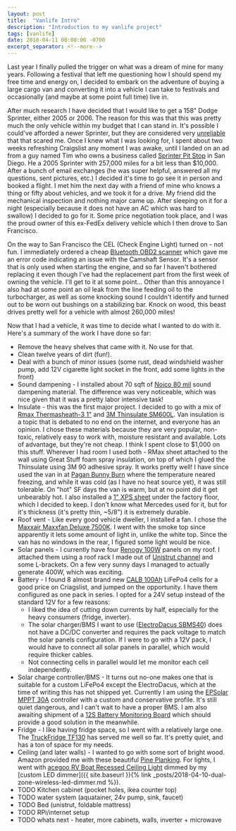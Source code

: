 ```yaml
---
layout: post
title:  "Vanlife Intro"
description: "Introduction to my vanlife project"
tags: [vanlife]
date: 2018-04-11 00:08:00 -0700
excerpt_separator: <!--more-->
---
```


Last year I finally pulled the trigger on what was a dream of mine for many years. Following a festival that left me questioning how I should spend my free time and energy on, I decided to embark on the adventure of buying a large cargo van and converting it into a vehicle I can take to festivals and occasionally (and maybe at some point full time) live in.

After much research I have decided that I would like to get a 158" Dodge Sprinter, either 2005 or 2006. The reason for this was that this was pretty much the only vehicle within my budget that I can stand in. It's possible I could've afforded a newer Sprinter, but they are considered very [unreliable](https://www.linkedin.com/pulse/fatal-flaw-mercedes-benz-sprinters-tom-robertson) that that scared me. Once I knew what I was looking for, I spent about two weeks refreshing Craigslist any moment I was awake, until I landed on an ad from a guy named Tim who owns a business called [Sprinter Pit Stop](https://www.yelp.com/biz/sprinter-pitstop-san-diego-2) in San Diego. He a 2005 Sprinter with 257,000 miles for a bit less than $10,000. After a bunch of email exchanges (he was super helpful, answered all my questions, sent pictures, etc.) I decided it's time to go see it in person and booked a flight. I met him the next day with a friend of mine who knows a thing or fifty about vehicles, and we took it for a drive. My friend did the mechanical inspection and nothing major came up. After sleeping on it for a night (especially because it does not have an AC which was hard to swallow) I decided to go for it. Some price negotiation took place, and I was the proud owner of this ex-FedEx delivery vehicle which I then drove to San Francisco.

On the way to San Francisco the CEL (Check Engine Light) turned on - not fun. I immediately ordered a cheap [Bluetooth OBD2 scanner](https://www.amazon.com/gp/product/B06XD2LBH3/ref=oh_aui_search_detailpage?ie=UTF8&psc=1) which gave me an error code indicating an issue with the Camshaft Sensor. It's a sensor that is only used when starting the engine, and so far I haven't bothered replacing it even though I've had the replacement part from the first week of owning the vehicle. I'll get to it at some point... Other than this annoyance I also had at some point an oil leak from the line feeding oil to the turbocharger, as well as some knocking sound I couldn't identify and turned out to be worn out bushings on a stabilizing bar. Knock on wood, this beast drives pretty well for a vehicle with almost 260,000 miles!

Now that I had a vehicle, it was time to decide what I wanted to do with it. Here's a summary of the work I have done so far:
* Remove the heavy shelves that came with it. No use for that.
* Clean twelve years of dirt (fun!).
* Deal with a bunch of minor issues (some rust, dead windshield washer pump, add 12V cigarette light socket in the front, add some lights in the front)
* Sound dampening - I installed about 70 sqft of [Noico 80 mil](https://www.amazon.com/gp/product/B00URUIKAK/ref=oh_aui_search_detailpage?ie=UTF8&psc=1) sound dampening material. The difference was very noticeable, which was nice given that it was a pretty labor intensive task!
* Insulate - this was the first major project. I decided to go with a mix of [Rmax Thermasheath-3 1"](https://www.homedepot.com/p/Thermasheath-Rmax-Thermasheath-3-1-in-x-4-ft-x-8-ft-R-6-Polyisocyanurate-Rigid-Foam-Insulation-Board-787264/100549260) and [3M Thinsulate SM600L](https://www.3m.com/3M/en_US/company-us/all-3m-products/~/3M-Thinsulate-Acoustic-Insulation-SM600L/?N=5002385+3292659035&rt=rud). Van insulation is a topic that is debated to no end on the internet, and everyone has an opinion. I chose these materials because they are very popular, non-toxic, relatively easy to work with, moisture resistant and available. Lots of advantage, but they're not cheap. I think I spent close to $1,000 on this stuff. Wherever I had room I used both - RMax sheet attached to the wall using Great Stuff foam spray insulation, on top of which I glued the Thinsulate using 3M 90 adhesive spray. It works pretty well! I have since used the van in at [Pagan Bunny Burn](http://www.paganbunnyburn.com/) where the temperature neared freezing, and while it was cold (as I have no heat source yet), it was still tolerable. On "hot" SF days the van is warm, but at no point did it get unbearably hot. I also installed a [1" XPS sheet](https://www.homedepot.com/p/Owens-Corning-FOAMULAR-150-1-in-x-4-ft-x-8-ft-R-5-Scored-Square-Edge-Insulating-Sheathing-20WE/207179253?) under the factory floor, which I decided to keep. I don't know what Mercedes used for it, but for it's thickness (it's pretty thin, ~5/8") it is extremely durable.
* Roof vent - Like every good vehicle dweller, I installed a fan. I chose the [Maxxair Maxxfan Deluxe 7500K](http://www.airxcel.com/maxxair/products/fans/maxxfan-deluxe). I went with the smoke top since apparently it lets some amount of light in, unlike the white top. Since the van has no windows in the rear, I figured some light would be nice.
* Solar panels - I currently have four [Renogy 100W](https://www.renogy.com/renogy-100-watt-12-volt-monocrystalline-solar-panel/) panels on my roof. I attached them using a roof rack I made out of [Unistrut channel](https://www.lowes.com/pd/Superstrut-1-5-8-in-x-1-5-8-in-Gold-Galvanized-Half-Slot-Channel-Strut/1000182121) and some L-brackets. On a few very sunny days I managed to actually generate 400W, which was exciting.
* Battery - I found 8 almost brand new [CALB 100Ah](http://www.calbusainc.com/calb-ca-series/) LiFePo4 cells for a good price on Criagslist, and jumped on the opportunity. I have them configured as one pack in series. I opted for a 24V setup instead of the standard 12V for a few reasons:
    * I liked the idea of cutting down currents by half, especially for the heavy consumers (fridge, inverter).
    * The solar charger/BMS I want to use ([ElectroDacus SBMS40](http://electrodacus.com/)) does not have a DC/DC converter and requires the pack voltage to match the solar panels configuration. If I were to go with a 12V pack, I would have to connect all solar panels in parallel, which would require thicker cables.
    * Not connecting cells in parallel would let me monitor each cell independently.
* Solar charge controller/BMS - It turns out no-one makes one that is suitable for a custom LiFePo4 except the ElectroDacus, which at the time of writing this has not shipped yet. Currently I am using the [EPSolar MPPT 30A](https://www.amazon.com/gp/product/B00ZV3I6OI/ref=oh_aui_search_detailpage?ie=UTF8&psc=1) controller with a custom and conservative profile. It's still quiet dangerous, and I can't wait to have a proper BMS. I am also awaiting shipment of a [12S Battery Monitoring Board](http://four-forty.com/product/12s-battery-monitoring-board/) which should provide a good solution in the meanwhile.
* Fridge - I like having fridge space, so I went with a relatively large one. The [TruckFridge TF130](http://truckfridge.com/tf130/) has served me well so far. It's pretty quiet, and has a ton of space for my needs.
* Ceiling (and later walls) - I wanted to go with some sort of bright wood. Amazon provided me with these beautiful [Pine Planking](https://www.amazon.com/gp/product/B01N5LJT11/ref=oh_aui_search_detailpage?ie=UTF8&psc=1). For lights, I went with [acegoo RV Boat Recessed Ceiling Light](https://www.amazon.com/gp/product/B012ZOI44C/ref=oh_aui_search_detailpage?ie=UTF8&psc=1) dimmed by my [custom LED dimmer]({{ site.baseurl }}{% link _posts/2018-04-10-dual-zone-wireless-led-dimmer.md %}).
* TODO Kitchen cabinet (pocket holes, ikea counter top)
* TODO water system (aquatainer, 24v pump, sink, faucet)
* TODO Bed (unistrut, foldable mattress)
* TODO RPi/internet setup
* TODO whats next - heater, more cabinets, walls, inverter + microwave
